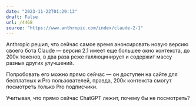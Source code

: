 ```yaml
---
date: "2023-11-22T01:29:13"
draft: False
url: /4468
source: "https://www.anthropic.com/index/claude-2-1"
---
```


Anthropic решил, что сейчас самое время анонсировать новую версию своего бота Claude — версия 2.1 имеет еще большее окно контекста, до 200к токенов, в два раза реже галлюцинирует и содержит массу разных других улучшений.

Попробовать его можно прямо сейчас — он доступен на сайте для бесплатных и Pro пользователей, правда, 200к контекста смогут посмотреть только Pro подписчики.

Учитывая, что прямо сейчас ChatGPT лежит, почему бы не посмотреть?
